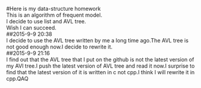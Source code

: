 #Here is my data-structure homework  
This is an algorithm of frequent model.  
I decide to use list and AVL tree.  
Wish I can succeed.  
##2015-9-9 20:38  
I decide to use the AVL tree written by me a long time ago.The AVL tree is not good enough now.I decide to rewrite it.  
##2015-9-9 21:16  
I find out that the AVL tree that I put on the github is not the latest version of my AVl tree.I push the latest version of AVL tree and read it now.I surprise to find that the latest version of it is written in c not cpp.I think I will rewrite it in cpp.QAQ  
